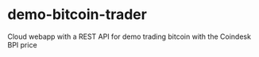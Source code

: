 # demo-bitcoin-trader
Cloud webapp with a REST API for demo trading bitcoin with the Coindesk BPI price
